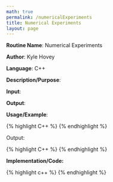 ```yaml
---
math: true
permalink: /numericalExperiments
title: Numerical Experiments
layout: page
---
```


**Routine Name**: Numerical Experiments

**Author**: Kyle Hovey

**Language**: C++

**Description/Purpose**:

**Input**:

**Output**:

**Usage/Example**:

{% highlight C++ %}
{% endhighlight %}

Output:

{% highlight C++ %}
{% endhighlight %}

**Implementation/Code:**

{% highlight c++ %}
{% endhighlight %}
